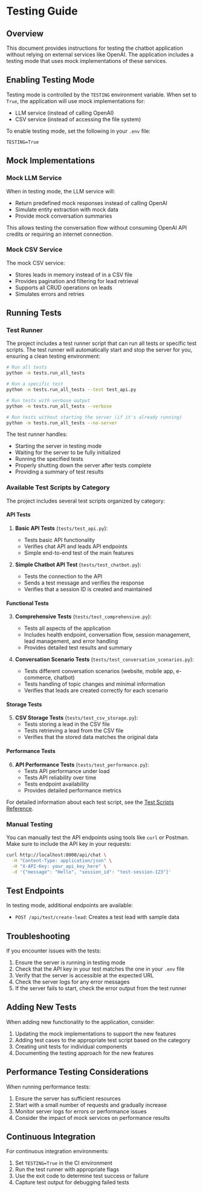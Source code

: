 # Testing Guide

## Overview

This document provides instructions for testing the chatbot application without relying on external services like OpenAI. The application includes a testing mode that uses mock implementations of these services.

## Enabling Testing Mode

Testing mode is controlled by the `TESTING` environment variable. When set to `True`, the application will use mock implementations for:

- LLM service (instead of calling OpenAI)
- CSV service (instead of accessing the file system)

To enable testing mode, set the following in your `.env` file:

```
TESTING=True
```

## Mock Implementations

### Mock LLM Service

When in testing mode, the LLM service will:

- Return predefined mock responses instead of calling OpenAI
- Simulate entity extraction with mock data
- Provide mock conversation summaries

This allows testing the conversation flow without consuming OpenAI API credits or requiring an internet connection.

### Mock CSV Service

The mock CSV service:

- Stores leads in memory instead of in a CSV file
- Provides pagination and filtering for lead retrieval
- Supports all CRUD operations on leads
- Simulates errors and retries

## Running Tests

### Test Runner

The project includes a test runner script that can run all tests or specific test scripts. The test runner will automatically start and stop the server for you, ensuring a clean testing environment:

```bash
# Run all tests
python -m tests.run_all_tests

# Run a specific test
python -m tests.run_all_tests --test test_api.py

# Run tests with verbose output
python -m tests.run_all_tests --verbose

# Run tests without starting the server (if it's already running)
python -m tests.run_all_tests --no-server
```

The test runner handles:
- Starting the server in testing mode
- Waiting for the server to be fully initialized
- Running the specified tests
- Properly shutting down the server after tests complete
- Providing a summary of test results

### Available Test Scripts by Category

The project includes several test scripts organized by category:

#### API Tests

1. **Basic API Tests** (`tests/test_api.py`):
   - Tests basic API functionality
   - Verifies chat API and leads API endpoints
   - Simple end-to-end test of the main features

2. **Simple Chatbot API Test** (`tests/test_chatbot.py`):
   - Tests the connection to the API
   - Sends a test message and verifies the response
   - Verifies that a session ID is created and maintained

#### Functional Tests

3. **Comprehensive Tests** (`tests/test_comprehensive.py`):
   - Tests all aspects of the application
   - Includes health endpoint, conversation flow, session management, lead management, and error handling
   - Provides detailed test results and summary

4. **Conversation Scenario Tests** (`tests/test_conversation_scenarios.py`):
   - Tests different conversation scenarios (website, mobile app, e-commerce, chatbot)
   - Tests handling of topic changes and minimal information
   - Verifies that leads are created correctly for each scenario

#### Storage Tests

5. **CSV Storage Tests** (`tests/test_csv_storage.py`):
   - Tests storing a lead in the CSV file
   - Tests retrieving a lead from the CSV file
   - Verifies that the stored data matches the original data

#### Performance Tests

6. **API Performance Tests** (`tests/test_performance.py`):
   - Tests API performance under load
   - Tests API reliability over time
   - Tests endpoint availability
   - Provides detailed performance metrics

For detailed information about each test script, see the [Test Scripts Reference](test_scripts_reference.md).

### Manual Testing

You can manually test the API endpoints using tools like `curl` or Postman. Make sure to include the API key in your requests:

```bash
curl http://localhost:8000/api/chat \
  -H "Content-Type: application/json" \
  -H "X-API-Key: your_api_key_here" \
  -d '{"message": "Hello", "session_id": "test-session-123"}'
```

## Test Endpoints

In testing mode, additional endpoints are available:

- `POST /api/test/create-lead`: Creates a test lead with sample data

## Troubleshooting

If you encounter issues with the tests:

1. Ensure the server is running in testing mode
2. Check that the API key in your test matches the one in your `.env` file
3. Verify that the server is accessible at the expected URL
4. Check the server logs for any error messages
5. If the server fails to start, check the error output from the test runner

## Adding New Tests

When adding new functionality to the application, consider:

1. Updating the mock implementations to support the new features
2. Adding test cases to the appropriate test script based on the category
3. Creating unit tests for individual components
4. Documenting the testing approach for the new features

## Performance Testing Considerations

When running performance tests:

1. Ensure the server has sufficient resources
2. Start with a small number of requests and gradually increase
3. Monitor server logs for errors or performance issues
4. Consider the impact of mock services on performance results

## Continuous Integration

For continuous integration environments:

1. Set `TESTING=True` in the CI environment
2. Run the test runner with appropriate flags
3. Use the exit code to determine test success or failure
4. Capture test output for debugging failed tests 